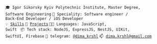 <code>🎓 Igor Sikorsky Kyiv Polytechnic Institute, Master Degree, Software Engineering</code>
<code>👷 Speciality: Software engineer / Back-End Developer / iOS Developer</code><br>
<code>💡 [Skills](SKILLS.md)</code>
<code>🧻 [Projects](PROJECTS.md)</code>
<code>🧑‍💻 Languages: JavaScript, Swift </code>
<code>📦 Tech stack: NodeJS, ExpressJS, NestJS, UIKit, SwiftUI, Firebase</code>
<code>💬 telegram: [@dima_krshl](https://telegram.me/dima_krshl)</code>
<code>📫 [dima.krshl@gmail.com](mailto:dima.krshl@gmail.com)</code>
